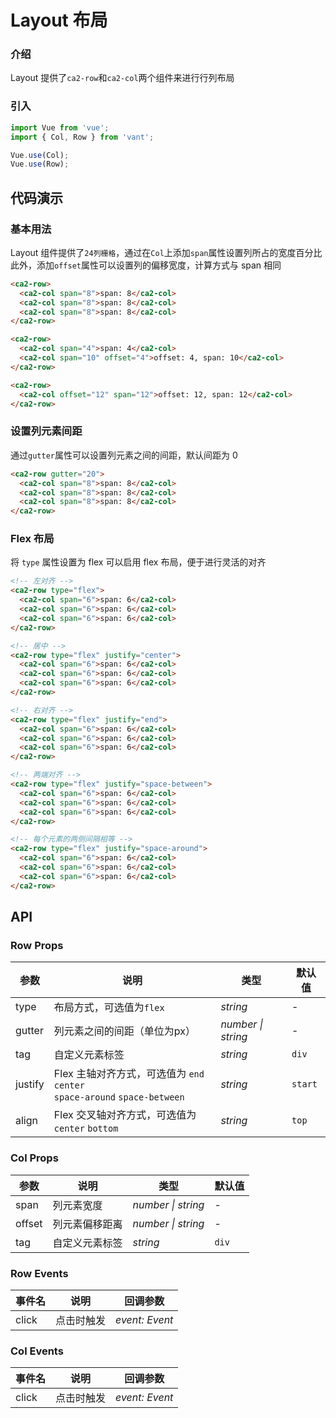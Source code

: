 # Layout 布局

### 介绍

Layout 提供了`ca2-row`和`ca2-col`两个组件来进行行列布局

### 引入

```js
import Vue from 'vue';
import { Col, Row } from 'vant';

Vue.use(Col);
Vue.use(Row);
```

## 代码演示

### 基本用法

Layout 组件提供了`24列栅格`，通过在`Col`上添加`span`属性设置列所占的宽度百分比    
此外，添加`offset`属性可以设置列的偏移宽度，计算方式与 span 相同

```html
<ca2-row>
  <ca2-col span="8">span: 8</ca2-col>
  <ca2-col span="8">span: 8</ca2-col>
  <ca2-col span="8">span: 8</ca2-col>
</ca2-row>

<ca2-row>
  <ca2-col span="4">span: 4</ca2-col>
  <ca2-col span="10" offset="4">offset: 4, span: 10</ca2-col>
</ca2-row>

<ca2-row>
  <ca2-col offset="12" span="12">offset: 12, span: 12</ca2-col>
</ca2-row>
```

### 设置列元素间距

通过`gutter`属性可以设置列元素之间的间距，默认间距为 0

```html
<ca2-row gutter="20">
  <ca2-col span="8">span: 8</ca2-col>
  <ca2-col span="8">span: 8</ca2-col>
  <ca2-col span="8">span: 8</ca2-col>
</ca2-row>
```

### Flex 布局

将 `type` 属性设置为 flex 可以启用 flex 布局，便于进行灵活的对齐

```html
<!-- 左对齐 -->
<ca2-row type="flex">
  <ca2-col span="6">span: 6</ca2-col>
  <ca2-col span="6">span: 6</ca2-col>
  <ca2-col span="6">span: 6</ca2-col>
</ca2-row>

<!-- 居中 -->
<ca2-row type="flex" justify="center">
  <ca2-col span="6">span: 6</ca2-col>
  <ca2-col span="6">span: 6</ca2-col>
  <ca2-col span="6">span: 6</ca2-col>
</ca2-row>

<!-- 右对齐 -->
<ca2-row type="flex" justify="end">
  <ca2-col span="6">span: 6</ca2-col>
  <ca2-col span="6">span: 6</ca2-col>
  <ca2-col span="6">span: 6</ca2-col>
</ca2-row>

<!-- 两端对齐 -->
<ca2-row type="flex" justify="space-between">
  <ca2-col span="6">span: 6</ca2-col>
  <ca2-col span="6">span: 6</ca2-col>
  <ca2-col span="6">span: 6</ca2-col>
</ca2-row>

<!-- 每个元素的两侧间隔相等 -->
<ca2-row type="flex" justify="space-around">
  <ca2-col span="6">span: 6</ca2-col>
  <ca2-col span="6">span: 6</ca2-col>
  <ca2-col span="6">span: 6</ca2-col>
</ca2-row>
```

## API

### Row Props

| 参数 | 说明 | 类型 | 默认值 |
|------|------|------|------|
| type | 布局方式，可选值为`flex` | *string* | - |
| gutter | 列元素之间的间距（单位为px） | *number \| string* | - |
| tag | 自定义元素标签 | *string* | `div` |
| justify | Flex 主轴对齐方式，可选值为 `end` `center` <br> `space-around` `space-between` | *string* | `start` |
| align | Flex 交叉轴对齐方式，可选值为 `center` `bottom` | *string* | `top` |

### Col Props

| 参数 | 说明 | 类型 | 默认值 |
|------|------|------|------|
| span | 列元素宽度 | *number \| string* | - |
| offset | 列元素偏移距离 | *number \| string* | - |
| tag | 自定义元素标签 | *string* | `div` |

### Row Events

| 事件名 | 说明 | 回调参数 |
|------|------|------|
| click | 点击时触发 | *event: Event* |

### Col Events

| 事件名 | 说明 | 回调参数 |
|------|------|------|
| click | 点击时触发 | *event: Event* |
